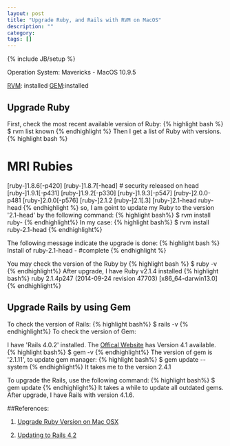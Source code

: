 ```yaml
---
layout: post
title: "Upgrade Ruby, and Rails with RVM on MacOS"
description: ""
category: 
tags: []
---
```

{% include JB/setup %}

Operation System: Mavericks -  MacOS 10.9.5 

[RVM](http://rvm.io): installed
[GEM]():installed
## Upgrade Ruby 
First, check the most recent available version of Ruby:
{% highlight bash %}
$ rvm list known
{% endhighlight %}
Then I get a list of Ruby with versions.
{% highlight bash %}
# MRI Rubies
[ruby-]1.8.6[-p420]
[ruby-]1.8.7[-head] # security released on head
[ruby-]1.9.1[-p431]
[ruby-]1.9.2[-p330]
[ruby-]1.9.3[-p547]
[ruby-]2.0.0-p481
[ruby-]2.0.0[-p576]
[ruby-]2.1.2
[ruby-]2.1[.3]
[ruby-]2.1-head
ruby-head
{% endhighlight %}
so, I am goint to update my Ruby to the version '2.1-head' by the following command:
{% highlight bash%}
$ rvm install ruby-<version>
{% endhighlight%}
In my case:
{% highlight bash%}
$ rvm install ruby-2.1-head
{% endhighlight%}

The following message indicate the upgrade is done:
{% highlight bash %}
Install of ruby-2.1-head - #complete
{% endhighlight %}

You may check the version of the Ruby by 
{% highlight bash %}
$ ruby -v
{% endhighlight%}
After upgrade, I have Ruby v2.1.4 installed
{% highlight bash%}
ruby 2.1.4p247 (2014-09-24 revision 47703) [x86_64-darwin13.0]
{% endhighlight%}

## Upgrade Rails by using Gem
To check the version of Rails:
{% highlight bash%}
$ rails -v
{% endhighlight%}
To check the version of Gem:

I have 'Rails 4.0.2' installed. The [Offical Website](http://rubyonrails.org) has Version 4.1 available.
{% highlight bash%}
$ gem -v
{% endhighlight%}
The version of gem is '2.1.11', to update gem manager:
{% highlight bash%}
$ gem update --system
{% endhighlight%}
It takes me to the version 2.4.1

To upgrade the Rails, use the following command:
{% highlight bash%}
$ gem update
{% endhighlight%} 
It takes a while to update all outdated gems. After upgrade, I have Rails with version 4.1.6.

##References: 
1. [Upgrade Ruby Version on Mac OSX](http://techespanto.wordpress.com/2013/03/29/upgrade-ruby-version-on-mac-osx/)

2. [Updating to Rails 4.2](http://railsapps.github.io/updating-rails.html)
